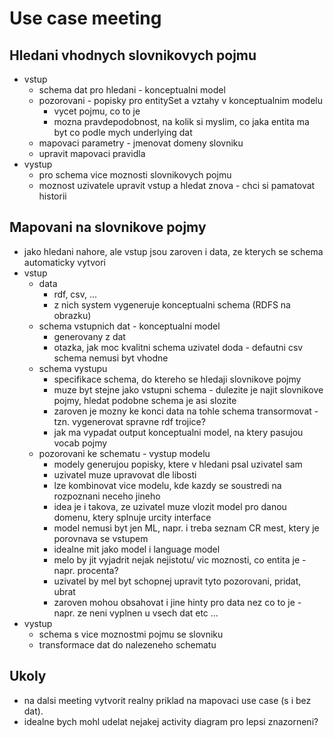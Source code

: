 # Use case meeting

## Hledani vhodnych slovnikovych pojmu

-   vstup
    -   schema dat pro hledani - konceptualni model
    -   pozorovani - popisky pro entitySet a vztahy v konceptualnim modelu
        -   vycet pojmu, co to je
        -   mozna pravdepodobnost, na kolik si myslim, co jaka entita ma byt co podle mych underlying dat
    -   mapovaci parametry - jmenovat domeny slovniku
    -   upravit mapovaci pravidla
-   vystup
    -   pro schema vice moznosti slovnikovych pojmu
    -   moznost uzivatele upravit vstup a hledat znova - chci si pamatovat historii

## Mapovani na slovnikove pojmy

-   jako hledani nahore, ale vstup jsou zaroven i data, ze kterych se schema automaticky vytvori
-   vstup
    -   data
        -   rdf, csv, ...
        -   z nich system vygeneruje konceptualni schema (RDFS na obrazku)
    -   schema vstupnich dat - konceptualni model
        -   generovany z dat
        -   otazka, jak moc kvalitni schema uzivatel doda - defautni csv schema nemusi byt vhodne
    -   schema vystupu
        -   specifikace schema, do ktereho se hledaji slovnikove pojmy
        -   muze byt stejne jako vstupni schema - dulezite je najit slovnikove pojmy, hledat podobne schema je asi slozite
        -   zaroven je mozny ke konci data na tohle schema transormovat - tzn. vygenerovat spravne rdf trojice?
        -   jak ma vypadat output konceptualni model, na ktery pasujou vocab pojmy
    -   pozorovani ke schematu - vystup modelu
        -   modely generujou popisky, ktere v hledani psal uzivatel sam
        -   uzivatel muze upravovat dle libosti
        -   lze kombinovat vice modelu, kde kazdy se soustredi na rozpoznani neceho jineho
        -   idea je i takova, ze uzivatel muze vlozit model pro danou domenu, ktery splnuje urcity interface
        -   model nemusi byt jen ML, napr. i treba seznam CR mest, ktery je porovnava se vstupem
        -   idealne mit jako model i language model
        -   melo by jit vyjadrit nejak nejistotu/ vic moznosti, co entita je - napr. procenta?
        -   uzivatel by mel byt schopnej upravit tyto pozorovani, pridat, ubrat
        -   zaroven mohou obsahovat i jine hinty pro data nez co to je - napr. ze neni vyplnen u vsech dat etc ...
-   vystup
    -   schema s vice moznostmi pojmu se slovniku
    -   transformace dat do nalezeneho schematu

## Ukoly

-   na dalsi meeting vytvorit realny priklad na mapovaci use case (s i bez dat).
-   idealne bych mohl udelat nejakej activity diagram pro lepsi znazorneni?
